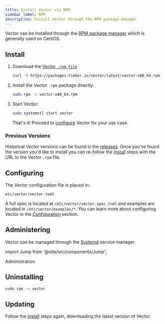 ```yaml
---
title: Install Vector via RPM
sidebar_label: RPM
description: Install Vector through the RPM package manager
---
```


Vector can be installed through the [RPM package manager][urls.rpm] which is
generally used on CentOS.

## Install

1. Download the [Vector `.rpm file`][urls.vector_downloads.latest/vector-x86_64.rpm]

   ```bash
   curl -O https://packages.timber.io/vector/latest/vector-x86_64.rpm
   ```

2. Install the Vector `.rpm` package directly:

   ```bash
   sudo rpm -i vector-x86_64.rpm
   ```

3. Start Vector:

   ```bash
   sudo systemctl start vector
   ```

   That's it! Proceed to [configure](#configuring) Vector for your use case.

### Previous Versions

Historical Vector versions can be found in the [releases][urls.vector_releases].
Once you've found the version you'd like to install you can re-follow the
[install](#install) steps with the URL to the Vector `.rpm` file.

## Configuring

The Vector configuration file is placed in:

```
etc/vector/vector.toml
```

A full spec is located at `/etc/vector/vector.spec.toml` and examples are
located in `/etc/vector/examples/*`. You can learn more about configuring
Vector in the [Configuration][docs.configuration] section.

## Administering

Vector can be managed through the [Systemd][urls.systemd] service manager:

import Jump from '@site/src/components/Jump';

<Jump to="/docs/administration">Administration</Jump>

## Uninstalling

```bash
sudo rpm -e vector
```

## Updating

Follow the [install](#install) steps again, downloading the latest version of
Vector.


[docs.configuration]: /docs/setup/configuration
[urls.rpm]: https://rpm.org/
[urls.systemd]: https://www.freedesktop.org/wiki/Software/systemd/
[urls.vector_downloads.latest/vector-x86_64.rpm]: https://packages.timber.io/vector/latest/vector-x86_64.rpm
[urls.vector_releases]: https://github.com/timberio/vector/releases
